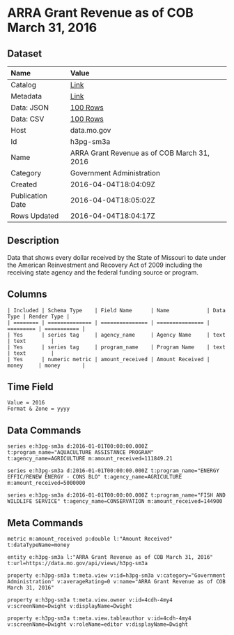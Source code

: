 # ARRA Grant Revenue as of COB March 31, 2016

## Dataset

| Name | Value |
| :--- | :---- |
| Catalog | [Link](https://catalog.data.gov/dataset/arra-grant-revenue-as-of-cob-march-31-2016) |
| Metadata | [Link](https://data.mo.gov/api/views/h3pg-sm3a) |
| Data: JSON | [100 Rows](https://data.mo.gov/api/views/h3pg-sm3a/rows.json?max_rows=100) |
| Data: CSV | [100 Rows](https://data.mo.gov/api/views/h3pg-sm3a/rows.csv?max_rows=100) |
| Host | data.mo.gov |
| Id | h3pg-sm3a |
| Name | ARRA Grant Revenue as of COB March 31, 2016 |
| Category | Government Administration |
| Created | 2016-04-04T18:04:09Z |
| Publication Date | 2016-04-04T18:05:02Z |
| Rows Updated | 2016-04-04T18:04:17Z |

## Description

Data that shows every dollar received by the State of Missouri to date under the American Reinvestment and Recovery Act of 2009 including the receiving state agency and the federal funding source or program.

## Columns

```ls
| Included | Schema Type    | Field Name      | Name            | Data Type | Render Type |
| ======== | ============== | =============== | =============== | ========= | =========== |
| Yes      | series tag     | agency_name     | Agency Name     | text      | text        |
| Yes      | series tag     | program_name    | Program Name    | text      | text        |
| Yes      | numeric metric | amount_received | Amount Received | money     | money       |
```

## Time Field

```ls
Value = 2016
Format & Zone = yyyy
```

## Data Commands

```ls
series e:h3pg-sm3a d:2016-01-01T00:00:00.000Z t:program_name="AQUACULTURE ASSISTANCE PROGRAM" t:agency_name=AGRICULTURE m:amount_received=111849.21

series e:h3pg-sm3a d:2016-01-01T00:00:00.000Z t:program_name="ENERGY EFFIC/RENEW ENERGY - CONS BLO" t:agency_name=AGRICULTURE m:amount_received=5000000

series e:h3pg-sm3a d:2016-01-01T00:00:00.000Z t:program_name="FISH AND WILDLIFE SERVICE" t:agency_name=CONSERVATION m:amount_received=144900
```

## Meta Commands

```ls
metric m:amount_received p:double l:"Amount Received" t:dataTypeName=money

entity e:h3pg-sm3a l:"ARRA Grant Revenue as of COB March 31, 2016" t:url=https://data.mo.gov/api/views/h3pg-sm3a

property e:h3pg-sm3a t:meta.view v:id=h3pg-sm3a v:category="Government Administration" v:averageRating=0 v:name="ARRA Grant Revenue as of COB March 31, 2016"

property e:h3pg-sm3a t:meta.view.owner v:id=4cdh-4my4 v:screenName=Dwight v:displayName=Dwight

property e:h3pg-sm3a t:meta.view.tableauthor v:id=4cdh-4my4 v:screenName=Dwight v:roleName=editor v:displayName=Dwight
```